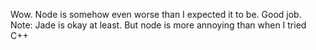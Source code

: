 Wow. Node is somehow even worse than I expected it to be. Good job.  
Note: Jade is okay at least. But node is more annoying than when I tried C++